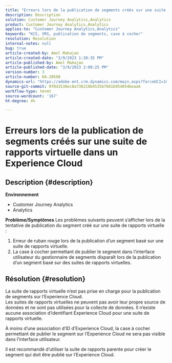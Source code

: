 ```yaml
---
title: "Erreurs lors de la publication de segments créés sur une suite de rapports virtuelle vers un Experience Cloud"
description: Description
solution: Customer Journey Analytics,Analytics
product: Customer Journey Analytics,Analytics
applies-to: "Customer Journey Analytics,Analytics"
keywords: "KCS, VRS, publication de segments, case à cocher"
resolution: Resolution
internal-notes: null
bug: true
article-created-by: Amol Mahajan
article-created-date: "3/9/2023 1:20:35 PM"
article-published-by: Amol Mahajan
article-published-date: "3/9/2023 2:08:25 PM"
version-number: 3
article-number: KA-20598
dynamics-url: "https://adobe-ent.crm.dynamics.com/main.aspx?forceUCI=1&pagetype=entityrecord&etn=knowledgearticle&id=145d5d2a-7dbe-ed11-83ff-6045bd006704"
source-git-commit: 9f0d1538ec8a736218b4535b7661b954054beaa6
workflow-type: tm+mt
source-wordcount: '167'
ht-degree: 4%

---
```


# Erreurs lors de la publication de segments créés sur une suite de rapports virtuelle dans un Experience Cloud

## Description {#description}

<b>Environnement</b>
- Customer Journey Analytics
- Analytics



<b>Problème/Symptômes</b>
Les problèmes suivants peuvent s’afficher lors de la tentative de publication du segment créé sur une suite de rapports virtuelle :

1. Erreur de ruban rouge lors de la publication d’un segment basé sur une suite de rapports virtuelle.
2. La case à cocher permettant de publier le segment dans l’interface utilisateur du gestionnaire de segments disparaît lors de la publication d’un segment basé sur des suites de rapports virtuelles.



## Résolution {#resolution}

La suite de rapports virtuelle n’est pas prise en charge pour la publication de segments sur l’Experience Cloud.<br>
Les suites de rapports virtuelles ne peuvent pas avoir leur propre source de données et ne sont pas utilisées pour la collecte de données. Il n’existe aucune association d’identifiant Experience Cloud pour une suite de rapports virtuelle.

À moins d’une association d’ID d’Experience Cloud, la case à cocher permettant de publier le segment sur l’Experience Cloud ne sera pas visible dans l’interface utilisateur.

Il est recommandé d’utiliser la suite de rapports parente pour créer le segment qui doit être publié sur l’Experience Cloud.
